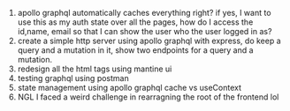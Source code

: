 1. apollo graphql automatically caches everything right?
   if yes, I want to use this as my auth state over all the pages, how do I access the id,name, email so that I can show the user who the user logged in as?
2. create a simple http server using apollo graphql with express, do keep a query and a mutation in it, show two endpoints for a query and a mutation.
3. redesign all the html tags using mantine ui
4. testing graphql using postman
5. state management using apollo graphql cache vs useContext
6. NGL I faced a weird challenge in rearragning the root of the frontend lol
